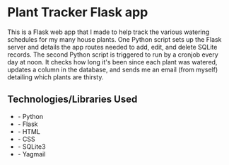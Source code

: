 <h1>Plant Tracker Flask app</h1>

This is a Flask web app that I made to help track the various watering schedules for my
many house plants. One Python script sets up the Flask server and details the app routes
needed to add, edit, and delete SQLite records. The second Python script is triggered to
run by a cronjob every day at noon. It checks how long it's been since each plant was
watered, updates a column in the database, and sends me an email (from myself) detailing
which plants are thirsty.

<h2>Technologies/Libraries Used</h2>
<ul>
	<li>- Python</li>
	<li>- Flask</li>
	<li>- HTML</li>
	<li>- CSS</li>
	<li>- SQLite3</li>
	<li>- Yagmail</li>
</ul>
